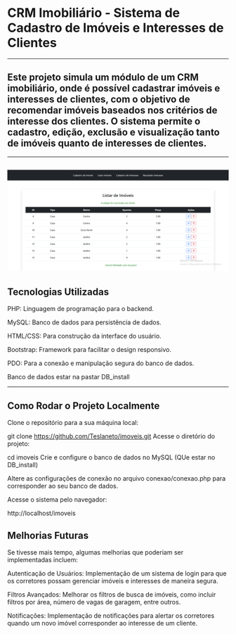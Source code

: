# CRM Imobiliário - Sistema de Cadastro de Imóveis e Interesses de Clientes
------------------------------------------------
## Este projeto simula um módulo de um CRM imobiliário, onde é possível cadastrar imóveis e interesses de clientes, com o objetivo de recomendar imóveis baseados nos critérios de interesse dos clientes. O sistema permite o cadastro, edição, exclusão e visualização tanto de imóveis quanto de interesses de clientes.
---------------
![](./assets/tela.png)
---------------
## Tecnologias Utilizadas
PHP: Linguagem de programação para o backend.

MySQL: Banco de dados para persistência de dados.

HTML/CSS: Para construção da interface do usuário.

Bootstrap: Framework para facilitar o design responsivo.

PDO: Para a conexão e manipulação segura do banco de dados.

Banco de dados estar na pastar DB_install

---------------------------
## Como Rodar o Projeto Localmente
Clone o repositório para a sua máquina local:


git clone https://github.com/Teslaneto/imoveis.git
Acesse o diretório do projeto:

cd imoveis
Crie e configure o banco de dados no MySQL (QUe estar no DB_install)

Altere as configurações de conexão no arquivo conexao/conexao.php para corresponder ao seu banco de dados.

Acesse o sistema pelo navegador:

http://localhost/imoveis

## Melhorias Futuras
Se tivesse mais tempo, algumas melhorias que poderiam ser implementadas incluem:

Autenticação de Usuários: Implementação de um sistema de login para que os corretores possam gerenciar imóveis e interesses de maneira segura.

Filtros Avançados: Melhorar os filtros de busca de imóveis, como incluir filtros por área, número de vagas de garagem, entre outros.

Notificações: Implementação de notificações para alertar os corretores quando um novo imóvel corresponder ao interesse de um cliente.

